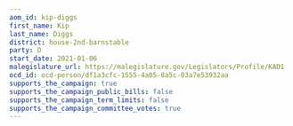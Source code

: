 ```yaml
---
aom_id: kip-diggs
first_name: Kip
last_name: Diggs
district: house-2nd-barnstable
party: D
start_date: 2021-01-06
malegislature_url: https://malegislature.gov/Legislators/Profile/KAD1
ocd_id: ocd-person/df1a3cfc-1555-4a05-8a5c-03a7e53932aa
supports_the_campaign: true
supports_the_campaign_public_bills: false
supports_the_campaign_term_limits: false
supports_the_campaign_committee_votes: true
---
```

